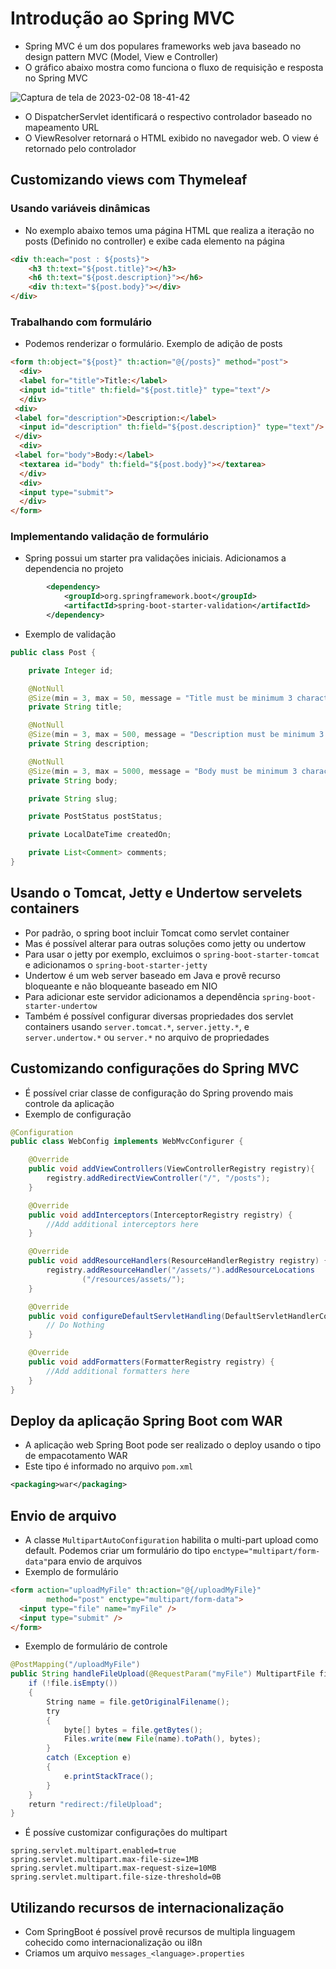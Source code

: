 # Introdução ao Spring MVC

- Spring MVC é um dos populares frameworks web java baseado no design pattern MVC (Model, View e Controller)
- O gráfico abaixo mostra como funciona o fluxo de requisição e resposta no Spring MVC

![Captura de tela de 2023-02-08 18-41-42](https://user-images.githubusercontent.com/43495376/217657579-3a38d28b-a8da-42a2-997a-c3517d5c2e9f.png)

- O DispatcherServlet identificará o respectivo controlador baseado no mapeamento URL
- O ViewResolver retornará o HTML exibido no navegador web. O view é retornado pelo controlador


## Customizando views com Thymeleaf

### Usando variáveis dinâmicas

- No exemplo abaixo temos uma página HTML que realiza a iteração no posts (Definido no controller) e exibe cada elemento na página

```html
<div th:each="post : ${posts}">
    <h3 th:text="${post.title}"></h3>
    <h6 th:text="${post.description}"></h6>
    <div th:text="${post.body}"></div>
</div>
```

### Trabalhando com formulário

- Podemos renderizar o formulário. Exemplo de adição de posts

```html
<form th:object="${post}" th:action="@{/posts}" method="post">
  <div>
  <label for="title">Title:</label>
  <input id="title" th:field="${post.title}" type="text"/>
  </div>
 <div>
 <label for="description">Description:</label>
  <input id="description" th:field="${post.description}" type="text"/>
 </div>
  <div>
 <label for="body">Body:</label>
  <textarea id="body" th:field="${post.body}"></textarea>
  </div>
  <div>
  <input type="submit">
  </div>
</form>
```

### Implementando validação de formulário

- Spring possui um starter pra validações iniciais. Adicionamos a dependencia no projeto

```xml
        <dependency>
            <groupId>org.springframework.boot</groupId>
            <artifactId>spring-boot-starter-validation</artifactId>
        </dependency>
```

- Exemplo de validação

```java
public class Post {

    private Integer id;

    @NotNull
    @Size(min = 3, max = 50, message = "Title must be minimum 3 characters, and maximum, 50 characters")
    private String title;

    @NotNull
    @Size(min = 3, max = 500, message = "Description must be minimum 3 characters, and maximum 500 characters")
    private String description;

    @NotNull
    @Size(min = 3, max = 5000, message = "Body must be minimum 3 characters, and maximum 5000 characters")
    private String body;

    private String slug;

    private PostStatus postStatus;

    private LocalDateTime createdOn;

    private List<Comment> comments;
}
```

## Usando o Tomcat, Jetty e Undertow servelets containers

- Por padrão, o spring boot incluir Tomcat como servlet container
- Mas é possível alterar para outras soluções como jetty ou undertow
- Para usar o jetty por exemplo, excluimos o `spring-boot-starter-tomcat` e adicionamos o `spring-boot-starter-jetty`
- Undertow é um web server baseado em Java e provê recurso bloqueante e não bloqueante baseado em NIO
- Para adicionar este servidor adicionamos a dependência `spring-boot-starter-undertow`
- Também é possível configurar diversas propriedades dos servlet containers usando `server.tomcat.*`, `server.jetty.*`, e `server.undertow.*` ou `server.*` no arquivo de propriedades

## Customizando configurações do Spring MVC

- É possível criar classe de configuração do Spring provendo mais controle da aplicação
- Exemplo de configuração 

```java
@Configuration
public class WebConfig implements WebMvcConfigurer {

    @Override
    public void addViewControllers(ViewControllerRegistry registry){
        registry.addRedirectViewController("/", "/posts");
    }

    @Override
    public void addInterceptors(InterceptorRegistry registry) {
        //Add additional interceptors here
    }

    @Override
    public void addResourceHandlers(ResourceHandlerRegistry registry) {
        registry.addResourceHandler("/assets/").addResourceLocations
                ("/resources/assets/");
    }

    @Override
    public void configureDefaultServletHandling(DefaultServletHandlerConfig urer configurer) {
        // Do Nothing
    }

    @Override
    public void addFormatters(FormatterRegistry registry) {
        //Add additional formatters here
    }
}
```

## Deploy da aplicação Spring Boot com WAR

- A aplicação web Spring Boot pode ser realizado o deploy usando o tipo de empacotamento WAR
- Este tipo é informado no arquivo `pom.xml`

```xml
<packaging>war</packaging>
```

## Envio de arquivo

- A classe `MultipartAutoConfiguration` habilita o multi-part upload como default. Podemos criar um formulário do tipo `enctype="multipart/form-data"`para envio de arquivos
- Exemplo de formulário

```html
<form action="uploadMyFile" th:action="@{/uploadMyFile}"
        method="post" enctype="multipart/form-data">
  <input type="file" name="myFile" />
  <input type="submit" />
</form>
```

- Exemplo de formulário de controle 

```java
@PostMapping("/uploadMyFile")
public String handleFileUpload(@RequestParam("myFile") MultipartFile file) {
    if (!file.isEmpty())
    {
        String name = file.getOriginalFilename();
        try
        {
            byte[] bytes = file.getBytes();
            Files.write(new File(name).toPath(), bytes);
        }
        catch (Exception e)
        {
            e.printStackTrace();
        }
    }
    return "redirect:/fileUpload";
}
```
- É possíve customizar configurações do multipart

```properties
spring.servlet.multipart.enabled=true
spring.servlet.multipart.max-file-size=1MB
spring.servlet.multipart.max-request-size=10MB
spring.servlet.multipart.file-size-threshold=0B
```

## Utilizando recursos de internacionalização

- Com SpringBoot é possível provê recursos de multipla linguagem cohecido como internacionalização ou il8n
- Criamos um arquivo `messages_<language>.properties`
